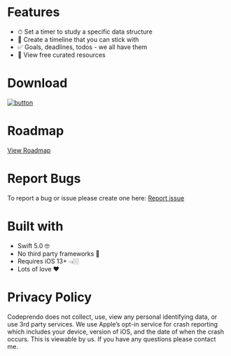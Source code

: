 # Features
- ⏱ Set a timer to study a specific data structure
- 📱 Create a timeline that you can stick with
- ✅ Goals, deadlines, todos - we all have them
- 🌟 View free curated resources

# Download 
[![button](https://user-images.githubusercontent.com/9616943/53190156-ce6f4300-35bd-11e9-881b-81c41cfaf025.png)](https://apps.apple.com/us/app/id1514512697)

# Roadmap 
[View Roadmap](https://github.com/gdelarosa/CodeprendoApp/wiki/Roadmap)

# Report Bugs 
To report a bug or issue please create one here: [Report issue](https://github.com/gdelarosa/CodeprendoApp/issues)


# Built with
- Swift 5.0 🤓
- No third party frameworks 🚫
- Requires iOS 13+ 👈🏼
- Lots of love ❤️


# Privacy Policy                                                                         
Codeprendo does not collect, use, view any personal identifying data, or use 3rd party services. We use Apple’s opt-in service for crash reporting which includes your device, version of iOS, and the date of when the crash occurs. This is viewable by us. If you have any questions please contact me.
